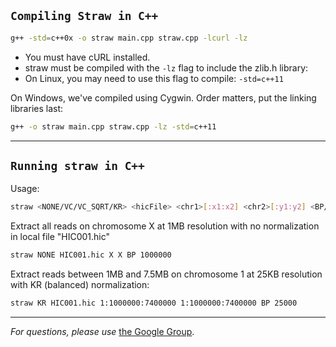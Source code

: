 ## `Compiling Straw in C++`

```bash
g++ -std=c++0x -o straw main.cpp straw.cpp -lcurl -lz
```
- You must have cURL installed.
- straw must be compiled with the `-lz` flag to include the zlib.h library: 
- On Linux, you may need to use this flag to compile: `-std=c++11`

On Windows, we've compiled using Cygwin. Order matters, put the linking libraries last:

```bash
g++ -o straw main.cpp straw.cpp -lz -std=c++11
```
----
## `Running straw in C++`
Usage: 
   
```bash
straw <NONE/VC/VC_SQRT/KR> <hicFile> <chr1>[:x1:x2] <chr2>[:y1:y2] <BP/FRAG> <binsize>
```

Extract all reads on chromosome X at 1MB resolution with no normalization in local file "HIC001.hic" 
   
```bash
straw NONE HIC001.hic X X BP 1000000
```

Extract reads between 1MB and 7.5MB on chromosome 1 at 25KB resolution with KR (balanced) normalization:

```bash
straw KR HIC001.hic 1:1000000:7400000 1:1000000:7400000 BP 25000
```
----
*For questions, please use*
[the Google Group](https://groups.google.com/forum/#!forum/3d-genomics).
